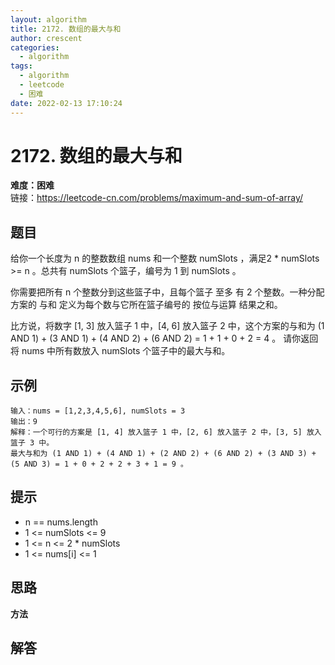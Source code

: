```yaml
---
layout: algorithm
title: 2172. 数组的最大与和
author: crescent
categories:
  - algorithm
tags:
  - algorithm
  - leetcode
  - 困难
date: 2022-02-13 17:10:24
---
```

# 2172. 数组的最大与和
**难度：困难**  
链接：https://leetcode-cn.com/problems/maximum-and-sum-of-array/
## 题目
给你一个长度为 n 的整数数组 nums 和一个整数 numSlots ，满足2 * numSlots >= n 。总共有 numSlots 个篮子，编号为 1 到 numSlots 。

你需要把所有 n 个整数分到这些篮子中，且每个篮子 至多 有 2 个整数。一种分配方案的 与和 定义为每个数与它所在篮子编号的 按位与运算 结果之和。

比方说，将数字 [1, 3] 放入篮子 1 中，[4, 6] 放入篮子 2 中，这个方案的与和为 (1 AND 1) + (3 AND 1) + (4 AND 2) + (6 AND 2) = 1 + 1 + 0 + 2 = 4 。
请你返回将 nums 中所有数放入 numSlots 个篮子中的最大与和。

## 示例
```
输入：nums = [1,2,3,4,5,6], numSlots = 3
输出：9
解释：一个可行的方案是 [1, 4] 放入篮子 1 中，[2, 6] 放入篮子 2 中，[3, 5] 放入篮子 3 中。
最大与和为 (1 AND 1) + (4 AND 1) + (2 AND 2) + (6 AND 2) + (3 AND 3) + (5 AND 3) = 1 + 0 + 2 + 2 + 3 + 1 = 9 。
```

## 提示
+ n == nums.length
+ 1 <= numSlots <= 9
+ 1 <= n <= 2 * numSlots
+ 1 <= nums[i] <= 1

## 思路
**方法**  


## 解答
``` python

```